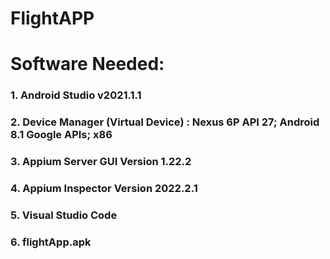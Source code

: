 # FlightAPP
# Software Needed:
### 1. Android Studio v2021.1.1
### 2. Device Manager (Virtual Device) : Nexus 6P API 27; Android 8.1 Google APIs; x86
### 3. Appium Server GUI Version 1.22.2
### 4. Appium Inspector Version 2022.2.1
### 5. Visual Studio Code
### 6. flightApp.apk
